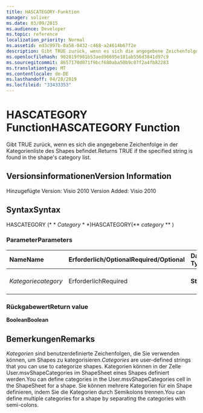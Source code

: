```yaml
---
title: HASCATEGORY-Funktion
manager: soliver
ms.date: 03/09/2015
ms.audience: Developer
ms.topic: reference
localization_priority: Normal
ms.assetid: ed3c997b-0a58-0432-c468-a24614b67f2e
description: Gibt TRUE zurück, wenn es sich die angegebene Zeichenfolge in der Kategorienliste des Shapes befindet.
ms.openlocfilehash: 902819f981b53aed96695e181ab556d3841d97c9
ms.sourcegitcommit: 8657170d071f9bcf680aba50b9c07f2a4fb82283
ms.translationtype: MT
ms.contentlocale: de-DE
ms.lasthandoff: 04/28/2019
ms.locfileid: "33433353"
---
```

# <a name="hascategory-function"></a><span data-ttu-id="b6309-103">HASCATEGORY Function</span><span class="sxs-lookup"><span data-stu-id="b6309-103">HASCATEGORY Function</span></span>

<span data-ttu-id="b6309-104">Gibt TRUE zurück, wenn es sich die angegebene Zeichenfolge in der Kategorienliste des Shapes befindet.</span><span class="sxs-lookup"><span data-stu-id="b6309-104">Returns TRUE if the specified string is found in the shape's category list.</span></span>
  
## <a name="version-information"></a><span data-ttu-id="b6309-105">Versionsinformationen</span><span class="sxs-lookup"><span data-stu-id="b6309-105">Version Information</span></span>

<span data-ttu-id="b6309-106">Hinzugefügte Version: Visio 2010
</span><span class="sxs-lookup"><span data-stu-id="b6309-106">Version Added: Visio 2010</span></span> 
  
## <a name="syntax"></a><span data-ttu-id="b6309-107">Syntax</span><span class="sxs-lookup"><span data-stu-id="b6309-107">Syntax</span></span>

<span data-ttu-id="b6309-108">HASCATEGORY (\* \* *Category* \* \*)</span><span class="sxs-lookup"><span data-stu-id="b6309-108">HASCATEGORY(\*\* *category* \*\* )</span></span> 
  
### <a name="parameters"></a><span data-ttu-id="b6309-109">Parameter</span><span class="sxs-lookup"><span data-stu-id="b6309-109">Parameters</span></span>

|<span data-ttu-id="b6309-110">**Name**</span><span class="sxs-lookup"><span data-stu-id="b6309-110">**Name**</span></span>|<span data-ttu-id="b6309-111">**Erforderlich/Optional**</span><span class="sxs-lookup"><span data-stu-id="b6309-111">**Required/Optional**</span></span>|<span data-ttu-id="b6309-112">**Datentyp**</span><span class="sxs-lookup"><span data-stu-id="b6309-112">**Data Type**</span></span>|<span data-ttu-id="b6309-113">**Beschreibung**</span><span class="sxs-lookup"><span data-stu-id="b6309-113">**Description**</span></span>|
|:-----|:-----|:-----|:-----|
| <span data-ttu-id="b6309-114">_Kategorie_</span><span class="sxs-lookup"><span data-stu-id="b6309-114">_category_</span></span> <br/> |<span data-ttu-id="b6309-115">Erforderlich</span><span class="sxs-lookup"><span data-stu-id="b6309-115">Required</span></span>  <br/> |<span data-ttu-id="b6309-116">**String**</span><span class="sxs-lookup"><span data-stu-id="b6309-116">**String**</span></span> <br/> |<span data-ttu-id="b6309-117">Die zu suchende Kategorie.</span><span class="sxs-lookup"><span data-stu-id="b6309-117">The category to search for.</span></span>  <br/> |
   
### <a name="return-value"></a><span data-ttu-id="b6309-118">Rückgabewert</span><span class="sxs-lookup"><span data-stu-id="b6309-118">Return value</span></span>

 <span data-ttu-id="b6309-119">**Boolean**</span><span class="sxs-lookup"><span data-stu-id="b6309-119">**Boolean**</span></span>
  
## <a name="remarks"></a><span data-ttu-id="b6309-120">Bemerkungen</span><span class="sxs-lookup"><span data-stu-id="b6309-120">Remarks</span></span>

 <span data-ttu-id="b6309-121">*Kategorien* sind benutzerdefinierte Zeichenfolgen, die Sie verwenden können, um Shapes zu kategorisieren.</span><span class="sxs-lookup"><span data-stu-id="b6309-121">*Categories*  are user-defined strings that you can use to categorize shapes.</span></span> <span data-ttu-id="b6309-122">Kategorien können in der Zelle User.msvShapeCategories im ShapeSheet eines Shapes definiert werden.</span><span class="sxs-lookup"><span data-stu-id="b6309-122">You can define categories in the User.msvShapeCategories cell in the ShapeSheet for a shape.</span></span> <span data-ttu-id="b6309-123">Sie können mehrere Kategorien für ein Shape definieren, indem Sie die Kategorien durch Semikolons trennen.</span><span class="sxs-lookup"><span data-stu-id="b6309-123">You can define multiple categories for a shape by separating the categories with semi-colons.</span></span> 
  

